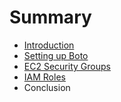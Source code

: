 # Summary

* [Introduction](README.md)
* [Setting up Boto](Part1.md)
* [EC2 Security Groups](Part2.md)
* [IAM Roles](Part3.md)
* Conclusion

